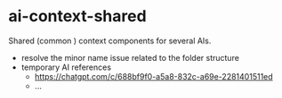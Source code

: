 # ai-context-shared
Shared (common ) context components for several AIs.

- resolve the minor name issue related to the folder structure
- temporary AI references
  - https://chatgpt.com/c/688bf9f0-a5a8-832c-a69e-2281401511ed
  - ...
